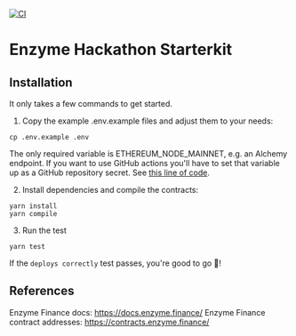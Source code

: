 [![CI](https://github.com/enzymefinance/hackathon-template/actions/workflows/ci.yaml/badge.svg)](https://github.com/enzymefinance/hackathon-template/actions/workflows/ci.yaml)

# Enzyme Hackathon Starterkit

## Installation

It only takes a few commands to get started.

1. Copy the example .env.example files and adjust them to your needs:

```
cp .env.example .env
```

The only required variable is ETHEREUM_NODE_MAINNET, e.g. an Alchemy endpoint. If you want to use GitHub actions you'll have to set that variable up as a GitHub repository secret. See [this line of code](https://github.com/enzymefinance/hackathon-template/blob/main/.github/workflows/ci.yaml#L72).

2. Install dependencies and compile the contracts:

```
yarn install
yarn compile
```


3. Run the test

```
yarn test
```
If the `deploys correctly` test passes, you're good to go :tada:!

## References

Enzyme Finance docs: https://docs.enzyme.finance/
Enzyme Finance contract addresses: https://contracts.enzyme.finance/
